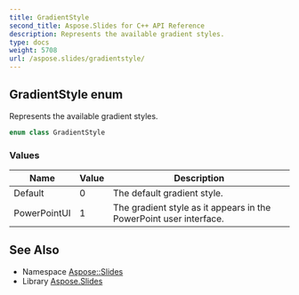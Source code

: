 ```yaml
---
title: GradientStyle
second_title: Aspose.Slides for C++ API Reference
description: Represents the available gradient styles.
type: docs
weight: 5708
url: /aspose.slides/gradientstyle/
---
```

## GradientStyle enum


Represents the available gradient styles.

```cpp
enum class GradientStyle
```

### Values

| Name | Value | Description |
| --- | --- | --- |
| Default | 0 | The default gradient style. |
| PowerPointUI | 1 | The gradient style as it appears in the PowerPoint user interface. |

## See Also

* Namespace [Aspose::Slides](../)
* Library [Aspose.Slides](../../)